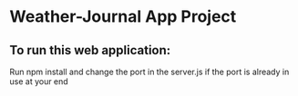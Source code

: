 # Weather-Journal App Project

## To run this web application:
Run npm install and change the port in the server.js if the port is already in use at your end
